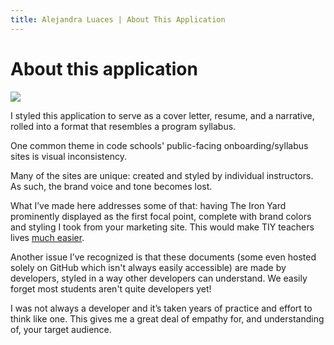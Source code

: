 ```yaml
---
title: Alejandra Luaces | About This Application
---
```

# About this application

<img src="/images/project-sketch.jpg">

I styled this application to serve as a cover letter, resume, and a narrative, rolled into a format that resembles a program syllabus.

One common theme in code schools' public-facing onboarding/syllabus sites is visual inconsistency.

Many of the sites are unique: created and styled by individual instructors. As such, the brand voice and tone becomes lost.

What I’ve made here addresses some of that: having The Iron Yard prominently displayed as the first focal point, complete with brand colors and styling I took from your marketing site. This would make TIY teachers lives [much easier](/life-easier.html).

Another issue I’ve recognized is that these documents (some even hosted solely on GitHub which isn't always easily accessible) are made by developers, styled in a way other developers can understand. We easily forget most students aren't quite developers yet!

I was not always a developer and it’s taken years of practice and effort to think like one. This gives me a great deal of empathy for, and understanding of, your target audience.
